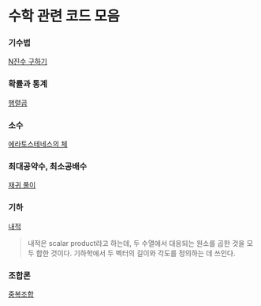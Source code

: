 # 수학 관련 코드 모음   

### 기수법
[N진수 구하기](https://github.com/kjsu0209/CodingTest/blob/master/programmers/p17687.py)

### 확률과 통계
[행렬곱](https://github.com/kjsu0209/CodingTest/blob/master/programmers/p12949.py)

### 소수
[에라토스테네스의 체](https://github.com/kjsu0209/CodingTest/blob/master/programmers/p12921.py)

### 최대공약수, 최소공배수
[재귀 풀이](https://github.com/kjsu0209/CodingTest/blob/master/programmers/p12940.py)

### 기하    
[내적](https://github.com/kjsu0209/CodingTest/blob/master/programmers/p70128.py)    
> 내적은 scalar product라고 하는데, 두 수열에서 대응되는 원소를 곱한 것을 모두 합한 것이다.
> 기하학에서 두 벡터의 길이와 각도를 정의하는 데 쓰인다. 

### 조합론  
[중복조합](https://github.com/kjsu0209/CodingTest/blob/master/swexpert/ct_02.py)
